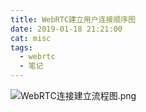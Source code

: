 ```yaml
---
title: WebRTC建立用户连接顺序图
date: 2019-01-18 21:21:00
cat: misc
tags:
  - webrtc
  - 笔记
---
```


![WebRTC连接建立流程图.png][1]

[1]: https://cdn.jsdelivr.net/gh/LuckyRabbitFeet/rabbitfeet.net@master/res/WebRTC%E5%BB%BA%E7%AB%8B%E7%94%A8%E6%88%B7%E8%BF%9E%E6%8E%A5%E9%A1%BA%E5%BA%8F%E5%9B%BE/WebRTC%E8%BF%9E%E6%8E%A5%E5%BB%BA%E7%AB%8B%E6%B5%81%E7%A8%8B%E5%9B%BE.png
